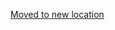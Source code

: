 [Moved to new location](https://github.com/DataTalksClub/machine-learning-zoomcamp/blob/master/05-deployment/07-aws-eb.md)